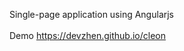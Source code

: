 Single-page application using Angularjs
<br>
<br>
Demo <a href="https://devzhen.github.io/cleon">https://devzhen.github.io/cleon<a>
